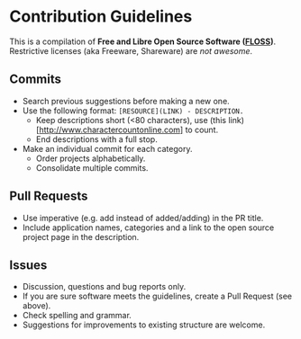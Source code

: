 # Contribution Guidelines

This is a compilation of **Free and Libre Open Source Software ([FLOSS](https://en.wikipedia.org/wiki/Free_and_open-source_software))**. Restrictive licenses (aka Freeware, Shareware) are *not awesome*.

## Commits
* Search previous suggestions before making a new one.
* Use the following format: `[RESOURCE](LINK) - DESCRIPTION.`
  * Keep descriptions short (<80 characters), use (this link)[http://www.charactercountonline.com] to count.
  * End descriptions with a full stop.
* Make an individual commit for each category.
  * Order projects alphabetically.
  * Consolidate multiple commits.
  
## Pull Requests
* Use imperative (e.g. add instead of added/adding) in the PR title.
* Include application names, categories and a link to the open source project page in the description.

## Issues
* Discussion, questions and bug reports only.
* If you are sure software meets the guidelines, create a Pull Request (see above).
* Check spelling and grammar.
* Suggestions for improvements to existing structure are welcome.
